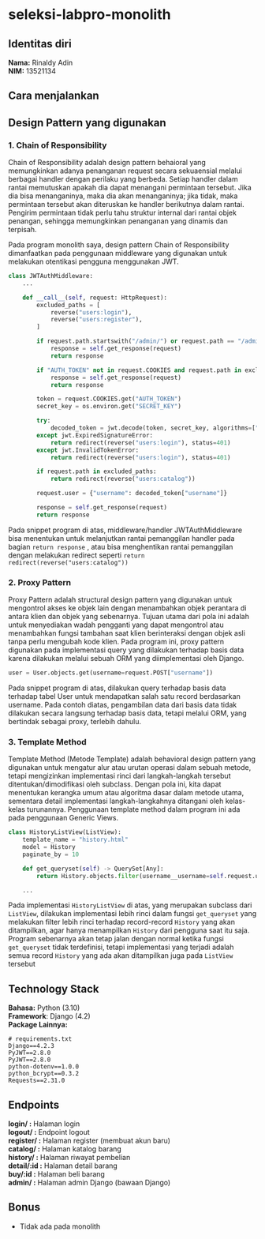 # seleksi-labpro-monolith

## Identitas diri

**Nama:** Rinaldy Adin
<br>
**NIM:** 13521134

## Cara menjalankan

## Design Pattern yang digunakan

### 1. Chain of Responsibility

Chain of Responsibility adalah design pattern behaioral yang memungkinkan adanya penanganan request secara sekuaensial melalui berbagai handler dengan perilaku yang berbeda. Setiap handler dalam rantai memutuskan apakah dia dapat menangani permintaan tersebut. Jika dia bisa menanganinya, maka dia akan menanganinya; jika tidak, maka permintaan tersebut akan diteruskan ke handler berikutnya dalam rantai. Pengirim permintaan tidak perlu tahu struktur internal dari rantai objek penangan, sehingga memungkinkan penanganan yang dinamis dan terpisah.

Pada program monolith saya, design pattern Chain of Responsibility dimanfaatkan pada penggunaan middleware yang digunakan untuk melakukan otentikasi pengguna menggunakan JWT.

```py
class JWTAuthMiddleware:
    ...

    def __call__(self, request: HttpRequest):
        excluded_paths = [
            reverse("users:login"),
            reverse("users:register"),
        ]

        if request.path.startswith("/admin/") or request.path == "/admin":
            response = self.get_response(request)
            return response

        if "AUTH_TOKEN" not in request.COOKIES and request.path in excluded_paths:
            response = self.get_response(request)
            return response

        token = request.COOKIES.get("AUTH_TOKEN")
        secret_key = os.environ.get("SECRET_KEY")

        try:
            decoded_token = jwt.decode(token, secret_key, algorithms=["HS256"])
        except jwt.ExpiredSignatureError:
            return redirect(reverse("users:login"), status=401)
        except jwt.InvalidTokenError:
            return redirect(reverse("users:login"), status=401)

        if request.path in excluded_paths:
            return redirect(reverse("users:catalog"))

        request.user = {"username": decoded_token["username"]}

        response = self.get_response(request)
        return response
```

Pada snippet program di atas, middleware/handler JWTAuthMiddleware bisa menentukan untuk melanjutkan rantai pemanggilan handler pada bagian `return response` , atau bisa menghentikan rantai pemanggilan dengan melakukan redirect seperti `return redirect(reverse("users:catalog"))`

### 2. Proxy Pattern

Proxy Pattern adalah structural design pattern yang digunakan untuk mengontrol akses ke objek lain dengan menambahkan objek perantara di antara klien dan objek yang sebenarnya. Tujuan utama dari pola ini adalah untuk menyediakan wadah pengganti yang dapat mengontrol atau menambahkan fungsi tambahan saat klien berinteraksi dengan objek asli tanpa perlu mengubah kode klien. Pada program ini, proxy pattern digunakan pada implementasi query yang dilakukan terhadap basis data karena dilakukan melalui sebuah ORM yang diimplementasi oleh Django.

```py
user = User.objects.get(username=request.POST["username"])
```

Pada snippet program di atas, dilakukan query terhadap basis data terhadap tabel User untuk mendapatkan salah satu record berdasarkan username. Pada contoh diatas, pengambilan data dari basis data tidak dilakukan secara langsung terhadap basis data, tetapi melalui ORM, yang bertindak sebagai proxy, terlebih dahulu.

### 3. Template Method

Template Method (Metode Template) adalah behavioral design pattern yang digunakan untuk mengatur alur atau urutan operasi dalam sebuah metode, tetapi mengizinkan implementasi rinci dari langkah-langkah tersebut ditentukan/dimodifikasi oleh subclass. Dengan pola ini, kita dapat menentukan kerangka umum atau algoritma dasar dalam metode utama, sementara detail implementasi langkah-langkahnya ditangani oleh kelas-kelas turunannya. Penggunaan template method dalam program ini ada pada penggunaan Generic Views.

```py
class HistoryListView(ListView):
    template_name = "history.html"
    model = History
    paginate_by = 10

    def get_queryset(self) -> QuerySet[Any]:
        return History.objects.filter(username__username=self.request.user["username"])

    ...
```

Pada implementasi `HistoryListView` di atas, yang merupakan subclass dari `ListView`, dilakukan implementasi lebih rinci dalam fungsi `get_queryset` yang melakukan filter lebih rinci terhadap record-record `History` yang akan ditampilkan, agar hanya menampilkan `History` dari pengguna saat itu saja. Program sebenarnya akan tetap jalan dengan normal ketika fungsi `get_queryset` tidak terdefinisi, tetapi implementasi yang terjadi adalah semua record `History` yang ada akan ditampilkan juga pada `ListView` tersebut

## Technology Stack

**Bahasa:** Python (3.10)<br>
**Framework**: Django (4.2)<br>
**Package Lainnya:**<br>

```
# requirements.txt
Django==4.2.3
PyJWT==2.8.0
PyJWT==2.8.0
python-dotenv==1.0.0
python_bcrypt==0.3.2
Requests==2.31.0
```

## Endpoints

**login/ :** Halaman login
<br>
**logout/ :** Endpoint logout
<br>
**register/ :** Halaman register (membuat akun baru)
<br>
**catalog/ :** Halaman katalog barang
<br>
**history/ :** Halaman riwayat pembelian
<br>
**detail/:id :** Halaman detail barang
<br>
**buy/:id :** Halaman beli barang
<br>
**admin/ :** Halaman admin Django (bawaan Django)

## Bonus

-   Tidak ada pada monolith
